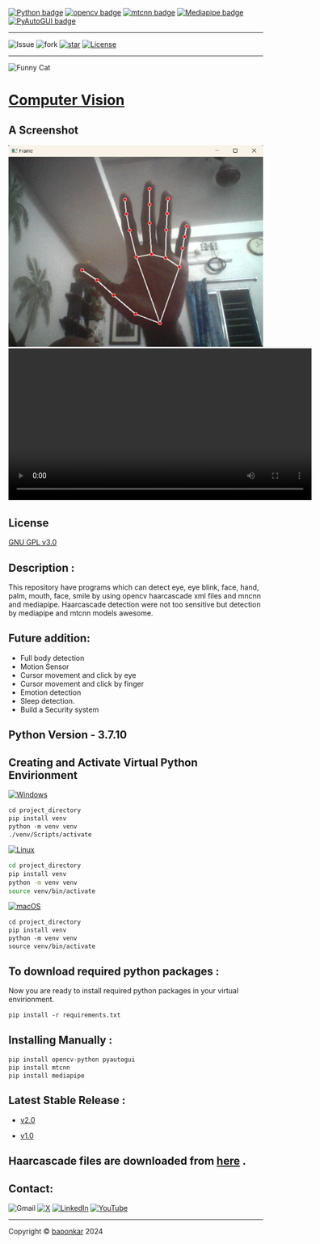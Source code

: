 [![Python badge](https://img.shields.io/badge/Python-3.7.10-blue.svg?logo=python&style=flat)](https://www.python.org/downloads/release/python-3107/) 
[![opencv badge](https://img.shields.io/badge/Opencv-4.9.0.80-blue.svg?logo=opencv&style=flat)](https://pypi.org/project/opencv-python/)
[![mtcnn badge](https://img.shields.io/badge/Mtcnn-0.1.1-blue.svg?logo=Mtcnn&style=flat)](https://pypi.org/project/mtcnn/)
[![Mediapipe badge](https://img.shields.io/badge/Mediapipe-0.10.11-blue.svg?logo=mediapipe&style=flat)](https://pypi.org/project/mediapipe/)
[![PyAutoGUI badge](https://img.shields.io/badge/PyAutoGUI-0.9.54-blue.svg?logo=PyAutoGUI&style=flat)](https://pypi.org/project/pyautogui/)

---

![Issue](https://img.shields.io/github/issues/baponkar/computer-vision)
![fork](https://img.shields.io/github/forks/baponkar/computer-vision)
[![star](https://img.shields.io/github/stars/baponkar/computer-vision)](https://github.com/baponkar/computer-vision/stargazers)
[![License](https://img.shields.io/github/license/baponkar/computer-vision)](https://github.com/baponkar/computer-vision/blob/main/LICENSE)


---

![Funny Cat](https://media.giphy.com/media/JIX9t2j0ZTN9S/giphy.gif)


# [Computer Vision](https://github.com/baponkar/computer-vision)

## A Screenshot

<!--![Hand Detection Screenshot](screenshots/hand_finger_detection_screenshot.png)-->

<img src="screenshots/hand_finger_detection_screenshot.png" alt="Thumbs Up" width="600" height="auto"> 

<video width="600" controls autoplay loop>
  <source src="screenshots/finger_count.mp4" type="video/mp4">
  Your browser does not support the video tag.
</video>

## License
[GNU GPL v3.0](LICENSE)

## Description :
This repository have programs which can detect eye, eye blink, face, hand, palm, mouth, face, smile by using  opencv haarcascade xml files and mncnn and mediapipe. Haarcascade detection were not too sensitive but detection by mediapipe and mtcnn models awesome.

## Future addition:

* Full body detection
* Motion Sensor
* Cursor movement and click by eye
* Cursor movement and click by finger
* Emotion detection
* Sleep detection.
* Build a Security system


## Python Version - 3.7.10


## Creating and Activate Virtual Python Envirionment

[![Windows](https://img.shields.io/badge/Windows-0078D6?logo=windows&logoColor=white)](#)

```
cd project_directory
pip install venv
python -m venv venv
./venv/Scripts/activate
```

[![Linux](https://img.shields.io/badge/Linux-FCC624?logo=linux&logoColor=black)](#)

```bash
cd project_directory
pip install venv
python -m venv venv
source venv/bin/activate
```

[![macOS](https://img.shields.io/badge/macOS-000000?logo=macos&logoColor=F0F0F0)](#)

```
cd project_directory
pip install venv
python -m venv venv
source venv/bin/activate
```

## To download required python packages :
Now you are ready to install required python packages in your virtual envirionment.
```
pip install -r requirements.txt
```

## Installing Manually :

```
pip install opencv-python pyautogui
pip install mtcnn
pip install mediapipe
```

## Latest Stable Release :

* [v2.0](https://github.com/baponkar/computer-vision/releases/tag/2.0)

* [v1.0](https://github.com/baponkar/computer-vision/releases/tag/1.0)

## Haarcascade files are downloaded from  [here](https://github.com/anaustinbeing/haar-cascade-files) .

## Contact:
![Gmail](https://img.shields.io/badge/Gmail-baponkar%40gmail.com-red?logo=gmail)
[![X](https://img.shields.io/badge/X-%40baponkar-maker?logo=x&logoColor=black&labelColor=red&color=black
)](https://x.com/kar_bapon)
[![LinkedIn](https://img.shields.io/badge/linkedin-%230077B5.svg?logo=linkedin&logoColor=white)](https://in.linkedin.com/in/bapon-kar-815098200)
[![YouTube](https://img.shields.io/badge/YouTube-%23FF0000.svg?logo=YouTube&logoColor=white)](https://youtube.com/@gamingjam8394?si=cElodqeKqe5PgX_o)

----
Copyright © [baponkar](https://github.com/baponkar) 2024
